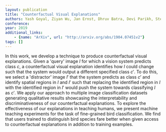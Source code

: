 ```yaml
---
layout: publication
title: "Counterfactual Visual Explanations"
authors: Yash Goyal, Ziyan Wu, Jan Ernst, Dhruv Batra, Devi Parikh, Stefan Lee
conference: 
year: 2019
additional_links: 
    - {name: "ArXiv", url: "http://arxiv.org/abs/1904.07451v2"}
tags: []
---
```

In this work, we develop a technique to produce counterfactual visual
explanations. Given a 'query' image $I$ for which a vision system predicts
class $c$, a counterfactual visual explanation identifies how $I$ could change
such that the system would output a different specified class $c'$. To do this,
we select a 'distractor' image $I'$ that the system predicts as class $c'$ and
identify spatial regions in $I$ and $I'$ such that replacing the identified
region in $I$ with the identified region in $I'$ would push the system towards
classifying $I$ as $c'$. We apply our approach to multiple image classification
datasets generating qualitative results showcasing the interpretability and
discriminativeness of our counterfactual explanations. To explore the
effectiveness of our explanations in teaching humans, we present machine
teaching experiments for the task of fine-grained bird classification. We find
that users trained to distinguish bird species fare better when given access to
counterfactual explanations in addition to training examples.